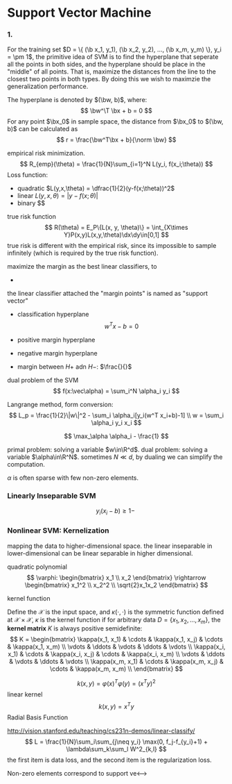 # Support Vector Machine

$$
\newcommand{\b}{\boldsymbol}
\newcommand{\bw}{\b w}
\newcommand{\bx}{\b x}
\newcommand{\d}{\text{d}}
\newcommand{\dx}{\d x}
\newcommand{\dy}{\d y}
\newcommand{\T}{\text{T}}
\newcommand{\norm}[1]{\left\lVert #1 \right\rVert}
$$

### 1.

For the training set $D = \{ (\b x_1, y_1), (\b x_2, y_2), ..., (\b x_m, y_m)  \}, y_i = \pm 1$, the primitive idea of SVM is to find the hyperplane that seperate all the points in both sides, and the hyperplane should be place in the "middle" of all points. That is, maximize the distances from the line to the closest two points in both types. By doing this we wish to maximzie the generalization performance.

The hyperplane is denoted by $(\bw, b)$, where:
$$
\bw^\T \bx + b = 0
$$
For any point $\bx_0$ in sample space, the distance from $\bx_0$ to $(\bw, b)$ can be calculated as
$$
r = \frac{\bw^T\bx + b}{\norm \bw}
$$










empirical risk minimization.
$$
R_{emp}(\theta) = \frac{1}{N}\sum_{i=1}^N L(y_i, f(x_i;\theta))
$$
Loss function:

- quadratic $L(y,x,\theta) = \dfrac{1}{2}(y-f(x;\theta))^2$
- linear $L(y,x,\theta) = |y-f(x;\theta)|$
- binary $$

true risk function
$$
R(\theta) = E_P\{L(x, y, \theta)\} = \int_{X\times Y}P(x,y)L(x,y,\theta)\dx\dy\in[0,1]
$$
true risk is different with the empirical risk, since its impossible to sample infinitely (which is required by the true risk function).

maximize the margin as the best linear classifiers, to

- 

the linear classifier attached the "margin points" is named as "support vector"

- classification hyperplane
    $$
    w^Tx - b = 0
    $$

- positive margin hyperplane

- negative margin hyperplane

- margin between $H+$ adn $H-$: $\frac{}{}$



dual problem of the SVM
$$
f(x:\vec\alpha) = \sum_i^N \alpha_i y_i 
$$


Langrange method, form conversion:
$$
L_p = \frac{1}{2}\|w\|^2 - \sum_i \alpha_i[y_i(w^T x_i+b)-1] \\
w = \sum_i \alpha_i y_i x_i
$$

$$
\max_\alpha \alpha_i - \frac{1}
$$

primal problem: solving a variable $w\in\R^d$. dual problem: solving a variable $\alpha\in\R^N$. sometimes $N\ll d$, by dualing we can simplify the computation.

$\alpha$ is often sparse with few non-zero elements.





### Linearly Inseparable SVM

$$
y_i(x_i - b) \ge 1 - \
$$



### Nonlinear SVM: Kernelization

mapping the data to higher-dimensional space. the linear inseparable in lower-dimensional can be linear separable in higher dimensional.

quadratic polynomial
$$
\varphi:
\begin{bmatrix}
x_1 \\ x_2
\end{bmatrix}
\rightarrow
\begin{bmatrix}
x_1^2 \\ x_2^2 \\ \sqrt{2}x_1x_2
\end{bmatrix}
$$




kernel function

Define the $\mathcal{X}$ is the input space, and $\kappa(\cdot, \cdot)$ is the symmetric function defined at $\mathcal {X}\times\mathcal{X}$, $\kappa$ is the kernel function if for arbitrary data $D=\{x_1, x_2, ..., x_m\}$, the **kernel matrix** $K$ is always positive semidefinite:
$$
K =
\begin{bmatrix}
\kappa(x_1, x_1) & \cdots & \kappa(x_1, x_j) & \cdots & \kappa(x_1, x_m) \\
\vdots & \ddots & \vdots & \ddots & \vdots \\
\kappa(x_i, x_1) & \cdots & \kappa(x_i, x_j) & \cdots & \kappa(x_i, x_m) \\
\vdots & \ddots & \vdots & \ddots & \vdots \\
\kappa(x_m, x_1) & \cdots & \kappa(x_m, x_j) & \cdots & \kappa(x_m, x_m) \\
\end{bmatrix}
$$



$$
k(x, y) = \varphi(x)^T \varphi(y) = (x^Ty)^2
$$
linear kernel
$$
k(x,y) = x^Ty
$$
Radial Basis Function











http://vision.stanford.edu/teaching/cs231n-demos/linear-classify/
$$
L = \frac{1}{N}\sum_i\sum_{j\neq y_i} \max(0, f_j-f_{y_i}+1) + \lambda\sum_k\sum_l W^2_{k,l}
$$
the first item is data loss, and the second item is the regularization loss.









<!-->Non-zero elements correspond to support ve<-->



